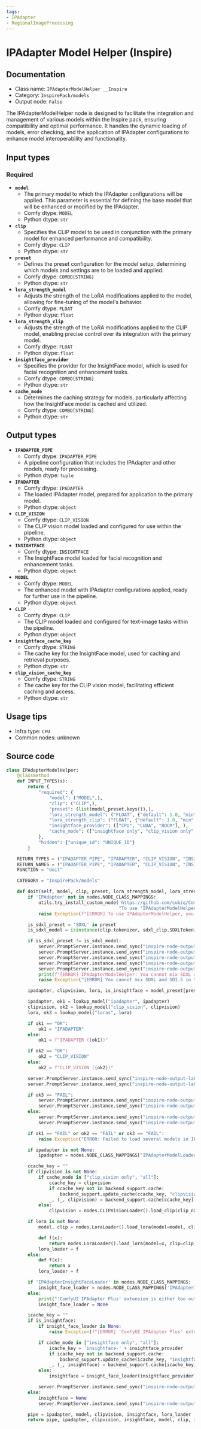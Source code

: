 ```yaml
---
tags:
- IPAdapter
- RegionalImageProcessing
---
```


# IPAdapter Model Helper (Inspire)
## Documentation
- Class name: `IPAdapterModelHelper __Inspire`
- Category: `InspirePack/models`
- Output node: `False`

The IPAdapterModelHelper node is designed to facilitate the integration and management of various models within the Inspire pack, ensuring compatibility and optimal performance. It handles the dynamic loading of models, error checking, and the application of IPAdapter configurations to enhance model interoperability and functionality.
## Input types
### Required
- **`model`**
    - The primary model to which the IPAdapter configurations will be applied. This parameter is essential for defining the base model that will be enhanced or modified by the IPAdapter.
    - Comfy dtype: `MODEL`
    - Python dtype: `str`
- **`clip`**
    - Specifies the CLIP model to be used in conjunction with the primary model for enhanced performance and compatibility.
    - Comfy dtype: `CLIP`
    - Python dtype: `str`
- **`preset`**
    - Defines the preset configuration for the model setup, determining which models and settings are to be loaded and applied.
    - Comfy dtype: `COMBO[STRING]`
    - Python dtype: `str`
- **`lora_strength_model`**
    - Adjusts the strength of the LoRA modifications applied to the model, allowing for fine-tuning of the model's behavior.
    - Comfy dtype: `FLOAT`
    - Python dtype: `float`
- **`lora_strength_clip`**
    - Adjusts the strength of the LoRA modifications applied to the CLIP model, enabling precise control over its integration with the primary model.
    - Comfy dtype: `FLOAT`
    - Python dtype: `float`
- **`insightface_provider`**
    - Specifies the provider for the InsightFace model, which is used for facial recognition and enhancement tasks.
    - Comfy dtype: `COMBO[STRING]`
    - Python dtype: `str`
- **`cache_mode`**
    - Determines the caching strategy for models, particularly affecting how the InsightFace model is cached and utilized.
    - Comfy dtype: `COMBO[STRING]`
    - Python dtype: `str`
## Output types
- **`IPADAPTER_PIPE`**
    - Comfy dtype: `IPADAPTER_PIPE`
    - A pipeline configuration that includes the IPAdapter and other models, ready for processing.
    - Python dtype: `tuple`
- **`IPADAPTER`**
    - Comfy dtype: `IPADAPTER`
    - The loaded IPAdapter model, prepared for application to the primary model.
    - Python dtype: `object`
- **`CLIP_VISION`**
    - Comfy dtype: `CLIP_VISION`
    - The CLIP vision model loaded and configured for use within the pipeline.
    - Python dtype: `object`
- **`INSIGHTFACE`**
    - Comfy dtype: `INSIGHTFACE`
    - The InsightFace model loaded for facial recognition and enhancement tasks.
    - Python dtype: `object`
- **`MODEL`**
    - Comfy dtype: `MODEL`
    - The enhanced model with IPAdapter configurations applied, ready for further use in the pipeline.
    - Python dtype: `object`
- **`CLIP`**
    - Comfy dtype: `CLIP`
    - The CLIP model loaded and configured for text-image tasks within the pipeline.
    - Python dtype: `object`
- **`insightface_cache_key`**
    - Comfy dtype: `STRING`
    - The cache key for the InsightFace model, used for caching and retrieval purposes.
    - Python dtype: `str`
- **`clip_vision_cache_key`**
    - Comfy dtype: `STRING`
    - The cache key for the CLIP vision model, facilitating efficient caching and access.
    - Python dtype: `str`
## Usage tips
- Infra type: `CPU`
- Common nodes: unknown


## Source code
```python
class IPAdapterModelHelper:
    @classmethod
    def INPUT_TYPES(s):
        return {
            "required": {
                "model": ("MODEL",),
                "clip": ("CLIP",),
                "preset": (list(model_preset.keys()),),
                "lora_strength_model": ("FLOAT", {"default": 1.0, "min": -20.0, "max": 20.0, "step": 0.01}),
                "lora_strength_clip": ("FLOAT", {"default": 1.0, "min": -20.0, "max": 20.0, "step": 0.01}),
                "insightface_provider": (["CPU", "CUDA", "ROCM"], ),
                "cache_mode": (["insightface only", "clip_vision only", "all", "none"], {"default": "insightface only"}),
            },
            "hidden": {"unique_id": "UNIQUE_ID"}
        }

    RETURN_TYPES = ("IPADAPTER_PIPE", "IPADAPTER", "CLIP_VISION", "INSIGHTFACE", "MODEL", "CLIP", "STRING", "STRING")
    RETURN_NAMES = ("IPADAPTER_PIPE", "IPADAPTER", "CLIP_VISION", "INSIGHTFACE", "MODEL", "CLIP", "insightface_cache_key", "clip_vision_cache_key")
    FUNCTION = "doit"

    CATEGORY = "InspirePack/models"

    def doit(self, model, clip, preset, lora_strength_model, lora_strength_clip, insightface_provider, cache_mode="none", unique_id=None):
        if 'IPAdapter' not in nodes.NODE_CLASS_MAPPINGS:
            utils.try_install_custom_node('https://github.com/cubiq/ComfyUI_IPAdapter_plus',
                                          "To use 'IPAdapterModelHelper' node, 'ComfyUI IPAdapter Plus' extension is required.")
            raise Exception(f"[ERROR] To use IPAdapterModelHelper, you need to install 'ComfyUI IPAdapter Plus'")

        is_sdxl_preset = 'SDXL' in preset
        is_sdxl_model = isinstance(clip.tokenizer, sdxl_clip.SDXLTokenizer)

        if is_sdxl_preset != is_sdxl_model:
            server.PromptServer.instance.send_sync("inspire-node-output-label", {"node_id": unique_id, "output_idx": 1, "label": "IPADAPTER (fail)"})
            server.PromptServer.instance.send_sync("inspire-node-output-label", {"node_id": unique_id, "output_idx": 2, "label": "CLIP_VISION (fail)"})
            server.PromptServer.instance.send_sync("inspire-node-output-label", {"node_id": unique_id, "output_idx": 3, "label": "INSIGHTFACE (fail)"})
            server.PromptServer.instance.send_sync("inspire-node-output-label", {"node_id": unique_id, "output_idx": 4, "label": "MODEL (fail)"})
            server.PromptServer.instance.send_sync("inspire-node-output-label", {"node_id": unique_id, "output_idx": 5, "label": "CLIP (fail)"})
            print(f"[ERROR] IPAdapterModelHelper: You cannot mix SDXL and SD1.5 in the checkpoint and IPAdapter.")
            raise Exception("[ERROR] You cannot mix SDXL and SD1.5 in the checkpoint and IPAdapter.")

        ipadapter, clipvision, lora, is_insightface = model_preset[preset]

        ipadapter, ok1 = lookup_model("ipadapter", ipadapter)
        clipvision, ok2 = lookup_model("clip_vision", clipvision)
        lora, ok3 = lookup_model("loras", lora)

        if ok1 == "OK":
            ok1 = "IPADAPTER"
        else:
            ok1 = f"IPADAPTER ({ok1})"

        if ok2 == "OK":
            ok2 = "CLIP_VISION"
        else:
            ok2 = f"CLIP_VISION ({ok2})"

        server.PromptServer.instance.send_sync("inspire-node-output-label", {"node_id": unique_id, "output_idx": 1, "label": ok1})
        server.PromptServer.instance.send_sync("inspire-node-output-label", {"node_id": unique_id, "output_idx": 2, "label": ok2})

        if ok3 == "FAIL":
            server.PromptServer.instance.send_sync("inspire-node-output-label", {"node_id": unique_id, "output_idx": 4, "label": "MODEL (fail)"})
            server.PromptServer.instance.send_sync("inspire-node-output-label", {"node_id": unique_id, "output_idx": 5, "label": "CLIP (fail)"})
        else:
            server.PromptServer.instance.send_sync("inspire-node-output-label", {"node_id": unique_id, "output_idx": 4, "label": "MODEL"})
            server.PromptServer.instance.send_sync("inspire-node-output-label", {"node_id": unique_id, "output_idx": 5, "label": "CLIP"})

        if ok1 == "FAIL" or ok2 == "FAIL" or ok3 == "FAIL":
            raise Exception("ERROR: Failed to load several models in IPAdapterModelHelper.")

        if ipadapter is not None:
            ipadapter = nodes.NODE_CLASS_MAPPINGS["IPAdapterModelLoader"]().load_ipadapter_model(ipadapter_file=ipadapter)[0]

        ccache_key = ""
        if clipvision is not None:
            if cache_mode in ["clip_vision only", "all"]:
                ccache_key = clipvision
                if ccache_key not in backend_support.cache:
                    backend_support.update_cache(ccache_key, "clipvision", (False, nodes.CLIPVisionLoader().load_clip(clip_name=clipvision)[0]))
                _, (_, clipvision) = backend_support.cache[ccache_key]
            else:
                clipvision = nodes.CLIPVisionLoader().load_clip(clip_name=clipvision)[0]

        if lora is not None:
            model, clip = nodes.LoraLoader().load_lora(model=model, clip=clip, lora_name=lora, strength_model=lora_strength_model, strength_clip=lora_strength_clip)

            def f(x):
                return nodes.LoraLoader().load_lora(model=x, clip=clip, lora_name=lora, strength_model=lora_strength_model, strength_clip=lora_strength_clip)
            lora_loader = f
        else:
            def f(x):
                return x
            lora_loader = f

        if 'IPAdapterInsightFaceLoader' in nodes.NODE_CLASS_MAPPINGS:
            insight_face_loader = nodes.NODE_CLASS_MAPPINGS['IPAdapterInsightFaceLoader']().load_insightface
        else:
            print("'ComfyUI IPAdapter Plus' extension is either too outdated or not installed.")
            insight_face_loader = None

        icache_key = ""
        if is_insightface:
            if insight_face_loader is None:
                raise Exception(f"[ERROR] 'ComfyUI IPAdapter Plus' extension is either too outdated or not installed.")

            if cache_mode in ["insightface only", "all"]:
                icache_key = 'insightface-' + insightface_provider
                if icache_key not in backend_support.cache:
                    backend_support.update_cache(icache_key, "insightface", (False, insight_face_loader(insightface_provider)[0]))
                _, (_, insightface) = backend_support.cache[icache_key]
            else:
                insightface = insight_face_loader(insightface_provider)[0]

            server.PromptServer.instance.send_sync("inspire-node-output-label", {"node_id": unique_id, "output_idx": 3, "label": "INSIGHTFACE"})
        else:
            insightface = None
            server.PromptServer.instance.send_sync("inspire-node-output-label", {"node_id": unique_id, "output_idx": 3, "label": "INSIGHTFACE (N/A)"})

        pipe = ipadapter, model, clipvision, insightface, lora_loader
        return pipe, ipadapter, clipvision, insightface, model, clip, icache_key, ccache_key

```
